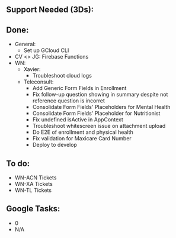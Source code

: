 ## Support Needed (3Ds):
## Done:
  - General:
    - Set up GCloud CLI
  - CV <> JG: Firebase Functions
  - WN:
    - Xavier:
      - Troubleshoot cloud logs
    - Teleconsult:
      - Add Generic Form Fields in Enrollment
      - Fix follow-up question showing in summary despite not reference question is incorret
      - Consolidate Form Fields' Placeholders for Mental Health
      - Consolidate Form Fields' Placeholder for Nutritionist
      - Fix undefined isActive in AppContext
      - Troubleshoot whitescreen issue on attachment upload
      - Do E2E of enrollment and physical health
      - Fix validation for Maxicare Card Number
      - Deploy to develop
## To do:
  - WN-ACN Tickets
  - WN-XA Tickets
  - WN-TL Tickets
## Google Tasks:
  - 0
  - N/A